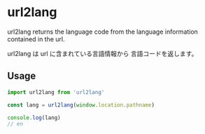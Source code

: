# url2lang

url2lang returns the language code from the language information contained in the url.

url2lang は url に含まれている言語情報から 言語コードを返します。

## Usage

```js
import url2lang from 'url2lang'

const lang = url2lang(window.location.pathname)

console.log(lang)
// en
```
